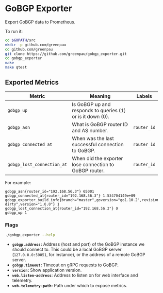 # GoBGP Exporter

Export GoBGP data to Prometheus.

To run it:

```bash
cd $GOPATH/src
mkdir -p github.com/greenpau
cd github.com/greenpau
git clone https://github.com/greenpau/gobgp_exporter.git
cd gobgp_exporter
make
make qtest
```

## Exported Metrics

| Metric | Meaning | Labels |
| ------ | ------- | ------ |
| `gobgp_up` | Is GoBGP up and responds to queries (1) or is it down (0). | |
| `gobgp_asn` | What is GoBGP router ID and AS number. | `router_id` |
| `gobgp_connected_at` | When was the last successful connection to GoBGP. | `router_id` |
| `gobgp_lost_connection_at` | When did the exporter lose connection to GoBGP router. | `router_id` |

For example:

```
gobgp_asn{router_id="192.168.56.3"} 65001
gobgp_connected_at{router_id="192.168.56.3"} 1.534704149e+09
gobgp_exporter_build_info{branch="master",goversion="go1.10.2",revision="687ae72-dirty",version="1.0.0"} 1
gobgp_lost_connection_at{router_id="192.168.56.3"} 0
gobgp_up 1
```

### Flags

```bash
./gobgp_exporter --help
```

* __`gobgp.address`:__ Address (host and port) of the GoBGP instance we should
    connect to. This could be a local GoBGP server (`127.0.0.0:50051`, for
    instance), or the address of a remote GoBGP server.
* __`gobgp.timeout`:__ Timeout on gRPC requests to GoBGP.
* __`version`:__ Show application version.
* __`web.listen-address`:__ Address to listen on for web interface and telemetry.
* __`web.telemetry-path`:__ Path under which to expose metrics.
